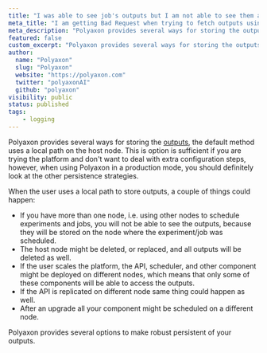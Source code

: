 ```yaml
---
title: "I was able to see job's outputs but I am not able to see them anymore."
meta_title: "I am getting Bad Request when trying to fetch outputs using the web UI or using the CLI - FAQ"
meta_description: "Polyaxon provides several ways for storing the outputs, the default method uses a local path on the host node."
featured: false
custom_excerpt: "Polyaxon provides several ways for storing the outputs, the default method uses a local path on the host node."
author:
  name: "Polyaxon"
  slug: "Polyaxon"
  website: "https://polyaxon.com"
  twitter: "polyaxonAI"
  github: "polyaxon"
visibility: public
status: published
tags:
    - logging
---
```


Polyaxon provides several ways for storing the [outputs](/configuration/custom-outputs-storage/), the default method uses a local path on the host node. 
This is option is sufficient if you are trying the platform and don't want to deal with extra configuration steps, however, when using Polyaxon in a production mode, 
you should definitely look at the other persistence strategies.

When the user uses a local path to store outputs, a couple of things could happen:
 * If you have more than one node, i.e. using other nodes to schedule experiments and jobs, you will not be able to see the outputs, because they will be stored on the node where the experiment/job was scheduled.
 * The host node might be deleted, or replaced, and all outputs will be deleted as well.
 * If the user scales the platform, the API, scheduler, and other component might be deployed on different nodes, which means that only some of these components will be able to access the outputs.
 * If the API is replicated on different node same thing could happen as well.
 * After an upgrade all your component might be scheduled on a different node.
 
Polyaxon provides several options to make robust persistent of your outputs.   
